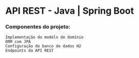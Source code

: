 # API REST - Java | Spring Boot

### Componentes do projeto: 
    Implementação do modelo de domínio  
    ORM com JPA  
    Configuração do banco de dados H2  
    Endpoints da API REST  
